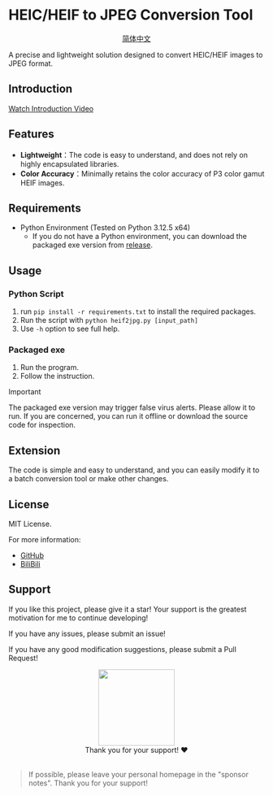 # HEIC/HEIF to JPEG Conversion Tool

<p align="center">
  <a href="/docs/README_zh-cn.md">简体中文</a>
</p>

A precise and lightweight solution designed to convert HEIC/HEIF images to JPEG format.

## Introduction
[Watch Introduction Video](https://www.bilibili.com/video/BV1SzKHe7EL1)

## Features
- **Lightweight**：The code is easy to understand, and does not rely on highly encapsulated libraries.
- **Color Accuracy**：Minimally retains the color accuracy of P3 color gamut HEIF images.

## Requirements
- Python Environment (Tested on Python 3.12.5 x64)
  - If you do not have a Python environment, you can download the packaged exe version from [release](https://github.com/CNDY1390/iOS-PNG-Normalizer/releases).

## Usage
### Python Script

1. run `pip install -r requirements.txt` to install the required packages.
2. Run the script with `python heif2jpg.py [input_path]`
3. Use `-h` option to see full help.

### Packaged exe
1. Run the program.
2. Follow the instruction.

> [!IMPORTANT]
> The packaged exe version may trigger false virus alerts. Please allow it to run. If you are concerned, you can run it offline or download the source code for inspection.

## Extension
The code is simple and easy to understand, and you can easily modify it to a batch conversion tool or make other changes.

## License
MIT License.

For more information:
- [GitHub](https://github.com/CNDY1390/HEIF-to-JPG)
- [BiliBili](https://space.bilibili.com/39713262)

## Support
If you like this project, please give it a star! Your support is the greatest motivation for me to continue developing!

If you have any issues, please submit an issue!

If you have any good modification suggestions, please submit a Pull Request!

<div style="text-align: center;">
    <img src="./docs/appreciation.png" style="height:150px;">
</div>

<center>Thank you for your support! ❤</center>
<br>

> If possible, please leave your personal homepage in the "sponsor notes". Thank you for your support!

